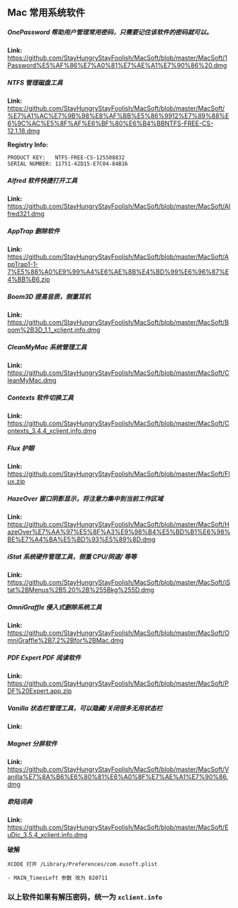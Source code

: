 ## Mac 常用系统软件

##### OnePassword  帮助用户管理常用密码，只需要记住该软件的密码就可以。

**Link:** https://github.com/StayHungryStayFoolish/MacSoft/blob/master/MacSoft/1Password%E5%AF%86%E7%A0%81%E7%AE%A1%E7%90%86%20.dmg

##### NTFS 管理磁盘工具

**Link:** https://github.com/StayHungryStayFoolish/MacSoft/blob/master/MacSoft/%E7%A1%AC%E7%9B%98%E8%AF%BB%E5%86%9912%E7%89%88%E6%9C%AC%E5%8F%AF%E6%BF%80%E6%B4%BBNTFS-FREE-CS-12.1.18.dmg

**Registry Info:** 

    PRODUCT KEY:   NTFS-FREE-CS-125508832
    SERIAL NUMBER: 11751-42D15-E7C04-84B16


##### Alfred 软件快捷打开工具

**Link:** https://github.com/StayHungryStayFoolish/MacSoft/blob/master/MacSoft/Alfred321.dmg

##### AppTrap 删除软件

**Link:** https://github.com/StayHungryStayFoolish/MacSoft/blob/master/MacSoft/AppTrap1-1-7%E5%88%A0%E9%99%A4%E6%AE%8B%E4%BD%99%E6%96%87%E4%BB%B6.zip

##### Boom3D 提高音质，侧重耳机

**Link:** https://github.com/StayHungryStayFoolish/MacSoft/blob/master/MacSoft/Boom%2B3D_1.1_xclient.info.dmg

##### CleanMyMac 系统管理工具

**Link:** https://github.com/StayHungryStayFoolish/MacSoft/blob/master/MacSoft/CleanMyMac.dmg

##### Contexts 软件切换工具

**Link:** https://github.com/StayHungryStayFoolish/MacSoft/blob/master/MacSoft/Contexts_3.4.4_xclient.info.dmg

##### Flux 护眼

**Link:** https://github.com/StayHungryStayFoolish/MacSoft/blob/master/MacSoft/Flux.zip

##### HazeOver 窗口阴影显示，将注意力集中到当前工作区域

**Link:** https://github.com/StayHungryStayFoolish/MacSoft/blob/master/MacSoft/HazeOver%E7%AA%97%E5%8F%A3%E9%98%B4%E5%BD%B1%E6%98%BE%E7%A4%BA%E5%BD%93%E5%89%8D.dmg

##### iStat 系统硬件管理工具，侧重 CPU/网速/ 等等

**Link:** https://github.com/StayHungryStayFoolish/MacSoft/blob/master/MacSoft/iStat%2BMenus%2B5.20%2B%255Bkg%255D.dmg

##### OmniGraffle 侵入式删除系统工具

**Link:** https://github.com/StayHungryStayFoolish/MacSoft/blob/master/MacSoft/OmniGraffle%2B7.2%2Bfor%2BMac.dmg

##### PDF Expert PDF 阅读软件

**Link:** https://github.com/StayHungryStayFoolish/MacSoft/blob/master/MacSoft/PDF%20Expert.app.zip

##### Vanilla 状态栏管理工具，可以隐藏/关闭很多无用状态栏

**Link:**

##### Magnet 分屏软件

**Link:** https://github.com/StayHungryStayFoolish/MacSoft/blob/master/MacSoft/Vanilla%E7%8A%B6%E6%80%81%E6%A0%8F%E7%AE%A1%E7%90%86.dmg

##### 欧陆词典

**Link:** https://github.com/StayHungryStayFoolish/MacSoft/blob/master/MacSoft/EuDic_3.5.4_xclient.info.dmg

**破解**

    XCODE 打开 /Library/Preferences/com.eusoft.plist

    - MAIN_TimesLeft 参数 改为 820711
    
### 以上软件如果有解压密码，统一为 `xclient.info`   